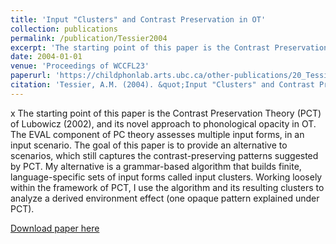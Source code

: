 ```yaml
---
title: 'Input "Clusters" and Contrast Preservation in OT'
collection: publications
permalink: /publication/Tessier2004
excerpt: 'The starting point of this paper is the Contrast Preservation Theory (PCT) of Lubowicz (2002), and its novel approach to phonological opacity in OT. The EVAL component of PC theory assesses multiple input forms, in an input scenario. The goal of this paper is to provide an alternative to scenarios, which still captures the contrast-preserving patterns suggested by PCT. My alternative is a grammar-based algorithm that builds finite, language-specific sets of input forms called input clusters.  Working loosely within the framework of PCT, I use the algorithm and its resulting clusters to analyze a derived environment effect (one opaque pattern explained under PCT).'
date: 2004-01-01
venue: 'Proceedings of WCCFL23'
paperurl: 'https://childphonlab.arts.ubc.ca/other-publications/20_Tessier2004/'
citation: 'Tessier, A.M. (2004). &quot;Input "Clusters" and Contrast Preservation in OT&quot; <i>WCCFL23 Proceedings</i>.'
---
```

<div class="amtText" markdown="1">x
The starting point of this paper is the Contrast Preservation Theory (PCT) of Lubowicz (2002), and its novel approach to phonological opacity in OT. The EVAL component of PC theory assesses multiple input forms, in an input scenario. The goal of this paper is to provide an alternative to scenarios, which still captures the contrast-preserving patterns suggested by PCT. My alternative is a grammar-based algorithm that builds finite, language-specific sets of input forms called input clusters.  Working loosely within the framework of PCT, I use the algorithm and its resulting clusters to analyze a derived environment effect (one opaque pattern explained under PCT).

[Download paper here](https://childphonlab.arts.ubc.ca/other-publications/20_Tessier2004/)
</div>
